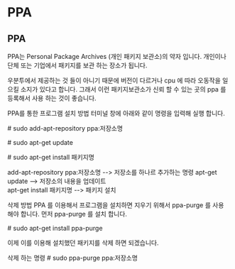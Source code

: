 # PPA

## PPA 

PPA는 Personal Package Archives \(개인 패키지 보관소\)의 약자 입니다. 개인이나 단체 또는 기업에서 패키지를 보관 하는 장소가 됩니다.

우분투에서 제공하는 것 들이 아니기 때문에 버전이 다르거나 cpu 에 따라 오동작을 일으킬 소지가 있다고 합니다. 그래서 이런 패키지보관소가 신뢰 할 수 있는 곳의 ppa 를 등록해서 사용 하는 것이 좋습니다.

PPA를 통한 프로그램 설치 방법 터미널 창에 아래와 같이 명령을 입력해 실행 합니다.

\# sudo add-apt-repository ppa:저장소명 

\# sudo apt-get update 

\# sudo apt-get install 패키지명

add-apt-repository ppa:저장소명 --&gt; 저장소를 하나르 추가하는 명령 apt-get update --&gt; 저장소의 내용을 업데이트   
apt-get install 패키지명 --&gt; 패키지 설치

삭제 방법 PPA 를 이용해서 프로그램을 설치하면 지우기 위해서 ppa-purge 를 사용 해야 합니다. 먼저 ppa-purge 를 설치 합니다.

\# sudo apt-get install ppa-purge

이제 이를 이용해 설치했던 패키지를 삭제 하면 되겠습니다.

삭제 하는 명령 \# sudo ppa-purge ppa:저장소명


